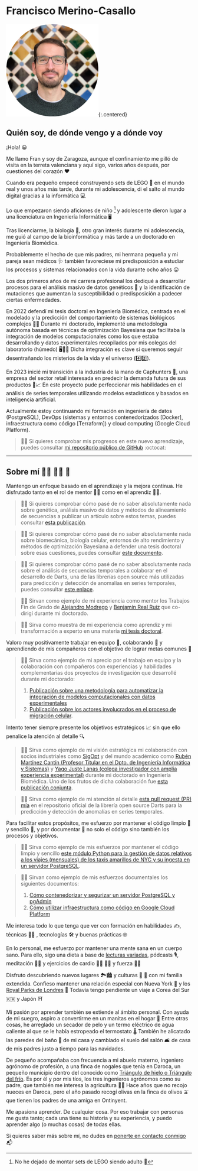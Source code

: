 # Francisco Merino-Casallo

![Foto de Francisco Merino-Casallo](images/profile-circle-small.png){:.centered}

## Quién soy, de dónde vengo y a dónde voy

¡Hola! :grinning:

Me llamo Fran y soy de Zaragoza, aunque el confinamiento me pilló de visita en la terreta valenciana y aquí sigo, varios años después, por cuestiones del corazón :heart:

Cuando era pequeño empecé construyendo sets de LEGO :bricks: en el mundo real y unos años más tarde, durante mi adolescencia, di el salto al mundo digital gracias a la informática :computer: 

Lo que empezaron siendo aficiones de niño [^1] y adolescente dieron lugar a una licenciatura en Ingeniería Informática :desktop_computer:

Tras licenciarme, la biología :test_tube:, otro gran interés durante mi adolescencia, me guió al campo de la bioinformática y más tarde a un doctorado en Ingeniería Biomédica.

Probablemente el hecho de que mis padres, mi hermana pequeña y mi pareja sean médicos :stethoscope: también favoreciese mi predisposición a estudiar los procesos y sistemas relacionados con la vida durante ocho años :stuck_out_tongue:

Los dos primeros años de mi carrera profesional los dediqué a desarrollar procesos para el análisis masivo de datos genéticos :dna: y la identificación de mutaciones que aumentan la susceptibilidad o predisposición a padecer ciertas enfermedades.

En 2022 defendí mi tesis doctoral en Ingeniería Biomédica, centrada en el modelado y la predicción del comportamiento de sistemas biológicos complejos :crystal_ball::microscope: Durante mi doctorado, implementé una metodología autónoma basada en técnicas de optimización Bayesiana que facilitaba la integración de modelos computacionales como los que estaba desarrollando y datos experimentales recopilados por mis colegas del laboratorio (húmedo) :desktop_computer::arrows_counterclockwise::microscope: Dicha integración es clave si queremos seguir desentrañando los misterios de la vida y el universo (:four::two:).

En 2023 inicié mi transición a la industria de la mano de Caphunters :billed_cap:, una empresa del sector retail interesada en predecir la demanda futura de sus productos :crystal_ball::chart_with_upwards_trend: En este proyecto pude perfeccionar mis habilidades en el análisis de series temporales utilizando modelos estadísticos y basados en inteligencia artificial.

Actualmente estoy continuando mi formación en ingeniería de datos (PostgreSQL), DevOps (sistemas y entornos contenedorizados [Docker], infraestructura como código [Terraform]) y cloud computing (Google Cloud Platform).

> :sassy_man: Si quieres comprobar mis progresos en este nuevo aprendizaje, puedes consultar [mi repositorio público de GitHub](https://bit.ly/3Y5erHr) :octocat:

***

## Sobre mí :man_scientist: :man_technologist: :wave:

Mantengo un enfoque basado en el aprendizaje y la mejora continua. He disfrutado tanto en el rol de mentor :man_teacher: como en el aprendiz :man_student:. 

> :sassy_man: Si quieres comprobar cómo pasé de no saber absolutamente nada sobre genética, análisis masivo de datos y métodos de alineamiento de secuencias a publicar un artículo sobre estos temas, puedes consultar [esta publicación](https://bit.ly/3TEFkPV).

> :sassy_man: Si quieres comprobar cómo pasé de no saber absolutamente nada sobre biomecánica, biología celular, entornos de alto rendimiento y métodos de optimización Bayesiana a defender una tesis doctoral sobre esas cuestiones, puedes consultar [este documento](https://bit.ly/3ZvdCZz).

> :sassy_man: Si quieres comprobar cómo pasé de no saber absolutamente nada sobre el análisis de secuencias temporales a colaborar en el desarrollo de Darts, una de las librerías open source más utilizadas para predicción y detección de anomalías en series temporales, puedes consultar [este enlace](https://bit.ly/4dd3HuU).

>  :sassy_man: Sirvan como ejemplo de mi experiencia como mentor los Trabajos Fin de Grado de [Alejandro Modrego](https://bit.ly/4eAGmnV) y [Benjamín Real Ruiz](https://bit.ly/4eh4b4j) que co-dirigí durante mi doctorado.

>  :sassy_man: Sirva como muestra de mi experiencia como aprendiz y mi transformación a experto en una materia [mi tesis doctoral](https://bit.ly/3ZvdCZz).

Valoro muy positivamente trabajar en equipo :busts_in_silhouette:, colaborando :handshake: y aprendiendo de mis compañeros con el objetivo de lograr metas comunes :dart:

>  :sassy_man: Sirva como ejemplo de mi aprecio por el trabajo en equipo y la colaboración con compañeros con experiencias y habilidades complementarias dos proyectos de investigación que desarrollé durante mi doctorado:
> 1. [Publicación sobre una metodología para automatizar la integración de modelos computacionales con datos experimentales](https://bit.ly/3ZC66w7)
> 2. [Publicación sobre los actores involucrados en el proceso de migración celular](https://bit.ly/3zww1KQ).

Intento tener siempre presente los objetivos estratégicos :chart_with_upwards_trend: sin que ello penalice la atención al detalle :mag:

> :sassy_man: Sirva como ejemplo de mi visión estratégica mi colaboración con socios industriales como [SigOpt](https://sigopt.org/) y del mundo académico como [Rubén Martínez Cantín (Profesor Titular en el Dpto. de Ingeniería Informática y Sistemas)](https://webdiis.unizar.es/~rmcantin/index.php) y [Yago Juste Lanas (colega investigador con amplia experiencia experimental)](https://www.linkedin.com/in/yagojustelanas/) durante mi doctorado en Ingeniería Biomédica. Uno de los frutos de dicha colaboración fue [esta publicación conjunta](https://bit.ly/3ZC66w7).

> :sassy_man: Sirva como ejemplo de mi atención al detalle [esta pull request (PR) mía](https://bit.ly/4dd3HuU) en el repositorio oficial de la librería open source Darts para la predicción y detección de anomalías en series temporales.

Para facilitar estos propósitos, me esfuerzo por mantener el código limpio :sponge: y sencillo :beginner:, y por documentar :pencil: no solo el código sino también los procesos y objetivos.

> :sassy_man: Sirva como ejemplo de mis esfuerzos por mantener el código limpio y sencillo [este módulo Python para la gestión de datos relativos a los viajes (mensuales) de los taxis amarillos de NYC y su ingesta en un servidor PostgreSQL](https://bit.ly/3N7fBMd).

> :sassy_man: Sirvan como ejemplo de mis esfuerzos documentales los siguientes documentos:
> 1. [Cómo contenedorizar y segurizar un servidor PostgreSQL y pgAdmin](https://bit.ly/3N6ofKU)
> 2. [Cómo utilizar infraestructura como código en Google Cloud Platform](https://bit.ly/4eHnXWA) 

Me interesa todo lo que tenga que ver con formación en habilidades :writing_hand:, técnicas :construction_worker_man: , tecnologías :hammer_and_wrench: y buenas prácticas :nerd_face:

En lo personal, me esfuerzo por mantener una mente sana en un cuerpo sano. Para ello, sigo una dieta a base de [lecturas variadas](https://bit.ly/3N5FOuq), pódcasts :studio_microphone:, meditación :lotus_position_man: y ejercicios de cardio :running_man: :swimming_man: y fuerza :weight_lifting_man:

Disfruto descubriendo nuevos lugares :national_park::cityscape: y culturas :japanese_ogre: :european_castle: con mi familia extendida. Confieso mantener una relación especial con Nueva York :statue_of_liberty: y los [Royal Parks de Londres](https://www.royalparks.org.uk/) :deciduous_tree: Todavía tengo pendiente un viaje a Corea del Sur :kr: y Japón :shinto_shrine:

Mi pasión por aprender también se extiende al ámbito personal. Con ayuda de mi suegro, aspiro a convertirme en un manitas en el hogar :toolbox: Entre otras cosas, he arreglado un secador de pelo y un termo eléctrico de agua caliente al que se le había estropeado el termostato :thermometer: También he alicatado las paredes del baño :bathtub: de mi casa y cambiado el suelo del salón :couch_and_lamp: de casa de mis padres justo a tiempo para las navidades.

De pequeño acompañaba con frecuencia a mi abuelo materno, ingeniero agrónomo de profesión, a una finca de nogales que tenía en Daroca, un pequeño municipio dentro del conocido como [Triángulo de hielo o Triángulo del frío](https://www.eltiempo.es/noticias/el-triangulo-del-frio-esta-en-espana-lo-conoces). Es por él y por mis tíos, los tres ingenieros agrónomos como su padre, que también me interesa la agricultura :seedling::ear_of_rice: Hace años que no recojo nueces en Daroca, pero el año pasado recogí olivas en la finca de olivos :olive: que tienen los padres de una amiga en Ontinyent.

Me apasiona aprender. De cualquier cosa. Por eso trabajar con personas me gusta tanto; cada una tiene su historia y su experiencia, y puedo aprender algo (o muchas cosas) de todas ellas.

Si quieres saber más sobre mí, no dudes en [ponerte en contacto conmigo](mailto:francisco.merinocasallo+githubio@gmail.com?subject=[GitHub%20Page]%20¡Hola!) :mailbox_with_mail:

[^1]: No he dejado de montar sets de LEGO siendo adulto :shushing_face: